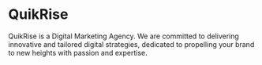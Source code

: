 # QuikRise
QuikRise is a Digital Marketing Agency. We are committed to delivering innovative and tailored digital strategies, dedicated to propelling your brand to new heights with passion and expertise.
